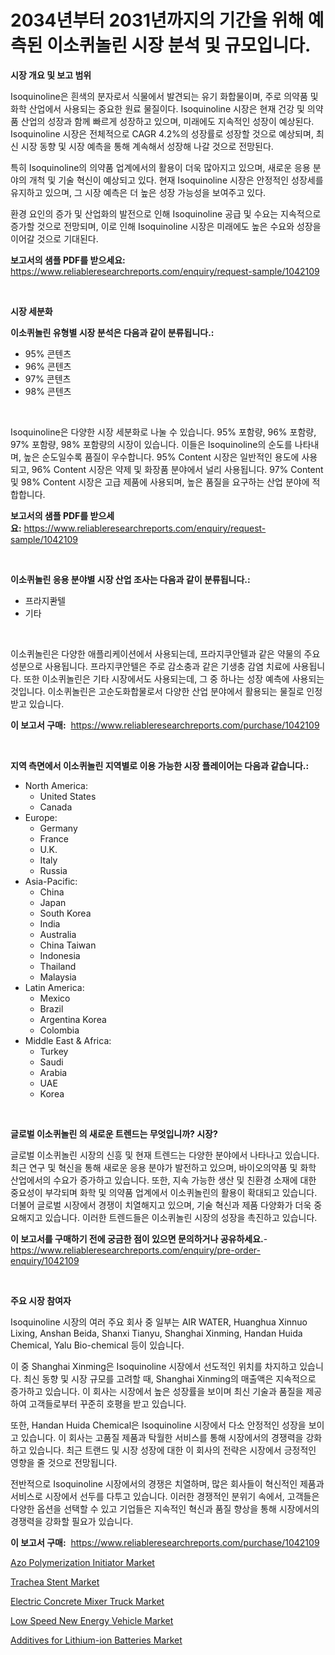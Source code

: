 <p><h1>2034년부터 2031년까지의 기간을 위해 예측된 이소퀴놀린 시장 분석 및 규모입니다.</h1></p><p><strong>시장 개요 및 보고 범위</strong></p>
<p><p>Isoquinoline은 흰색의 분자로서 식물에서 발견되는 유기 화합물이며, 주로 의약품 및 화학 산업에서 사용되는 중요한 원료 물질이다. Isoquinoline 시장은 현재 건강 및 의약품 산업의 성장과 함께 빠르게 성장하고 있으며, 미래에도 지속적인 성장이 예상된다. Isoquinoline 시장은 전체적으로 CAGR 4.2%의 성장률로 성장할 것으로 예상되며, 최신 시장 동향 및 시장 예측을 통해 계속해서 성장해 나갈 것으로 전망된다.</p><p>특히 Isoquinoline의 의약품 업계에서의 활용이 더욱 많아지고 있으며, 새로운 응용 분야의 개척 및 기술 혁신이 예상되고 있다. 현재 Isoquinoline 시장은 안정적인 성장세를 유지하고 있으며, 그 시장 예측은 더 높은 성장 가능성을 보여주고 있다.</p><p>환경 요인의 증가 및 산업화의 발전으로 인해 Isoquinoline 공급 및 수요는 지속적으로 증가할 것으로 전망되며, 이로 인해 Isoquinoline 시장은 미래에도 높은 수요와 성장을 이어갈 것으로 기대된다.</p></p>
<p><strong>보고서의 샘플 PDF를 받으세요:</strong> <a href="https://www.reliableresearchreports.com/enquiry/request-sample/1042109">https://www.reliableresearchreports.com/enquiry/request-sample/1042109</a></p>
<p>&nbsp;</p>
<p><strong>시장 세분화</strong></p>
<p><strong>이소퀴놀린 유형별 시장 분석은 다음과 같이 분류됩니다.:</strong></p>
<p><ul><li>95% 콘텐츠</li><li>96% 콘텐츠</li><li>97% 콘텐츠</li><li>98% 콘텐츠</li></ul></p>
<p>&nbsp;</p>
<p><p>Isoquinoline은 다양한 시장 세분화로 나눌 수 있습니다. 95% 포함량, 96% 포함량, 97% 포함량, 98% 포함량의 시장이 있습니다. 이들은 Isoquinoline의 순도를 나타내며, 높은 순도일수록 품질이 우수합니다. 95% Content 시장은 일반적인 용도에 사용되고, 96% Content 시장은 약제 및 화장품 분야에서 널리 사용됩니다. 97% Content 및 98% Content 시장은 고급 제품에 사용되며, 높은 품질을 요구하는 산업 분야에 적합합니다.</p></p>
<p><strong>보고서의 샘플 PDF를 받으세요:</strong>&nbsp;<a href="https://www.reliableresearchreports.com/enquiry/request-sample/1042109">https://www.reliableresearchreports.com/enquiry/request-sample/1042109</a></p>
<p>&nbsp;</p>
<p><strong> 이소퀴놀린 응용 분야별 시장 산업 조사는 다음과 같이 분류됩니다.:</strong></p>
<p><ul><li>프라지콴텔</li><li>기타</li></ul></p>
<p>&nbsp;</p>
<p><p>이소퀴놀린은 다양한 애플리케이션에서 사용되는데, 프라지쿠안텔과 같은 약물의 주요 성분으로 사용됩니다. 프라지쿠안텔은 주로 감소충과 같은 기생충 감염 치료에 사용됩니다. 또한 이소퀴놀린은 기타 시장에서도 사용되는데, 그 중 하나는 성장 예측에 사용되는 것입니다. 이소퀴놀린은 고순도화합물로서 다양한 산업 분야에서 활용되는 물질로 인정받고 있습니다.</p></p>
<p><strong>이 보고서 구매:</strong>&nbsp; <a href="https://www.reliableresearchreports.com/purchase/1042109">https://www.reliableresearchreports.com/purchase/1042109</a></p>
<p>&nbsp;</p>
<p><strong>지역 측면에서 이소퀴놀린 지역별로 이용 가능한 시장 플레이어는 다음과 같습니다.:</strong></p>
<p><ul>
    <li>
        North America:
        <ul>
            <li>United States</li>
            <li>Canada</li>
        </ul>
    </li>
    <li>
        Europe:
        <ul>
            <li>Germany</li>
            <li>France</li>
            <li>U.K.</li>
            <li>Italy</li>
            <li>Russia</li>
        </ul>
    </li>
    <li>
        Asia-Pacific:
        <ul>
            <li>China</li>
            <li>Japan</li>
            <li>South Korea</li>
            <li>India</li>
            <li>Australia</li>
            <li>China Taiwan</li>
            <li>Indonesia</li>
            <li>Thailand</li>
            <li>Malaysia</li>
        </ul>
    </li>
    <li>
        Latin America:
        <ul>
            <li>Mexico</li>
            <li>Brazil</li>
            <li>Argentina Korea</li>
            <li>Colombia</li>
        </ul>
    </li>
    <li>
        Middle East & Africa:
        <ul>
            <li>Turkey</li>
            <li>Saudi</li>
            <li>Arabia</li>
            <li>UAE</li>
            <li>Korea</li>
        </ul>
    </li>
    </ul></p>
<p>&nbsp;</p>
<p><strong>글로벌 이소퀴놀린 의 새로운 트렌드는 무엇입니까? 시장?</strong></p>
<p><p>글로벌 이소퀴놀린 시장의 신흥 및 현재 트렌드는 다양한 분야에서 나타나고 있습니다. 최근 연구 및 혁신을 통해 새로운 응용 분야가 발전하고 있으며, 바이오의약품 및 화학 산업에서의 수요가 증가하고 있습니다. 또한, 지속 가능한 생산 및 친환경 소재에 대한 중요성이 부각되며 화학 및 의약품 업계에서 이소퀴놀린의 활용이 확대되고 있습니다. 더불어 글로벌 시장에서 경쟁이 치열해지고 있으며, 기술 혁신과 제품 다양화가 더욱 중요해지고 있습니다. 이러한 트렌드들은 이소퀴놀린 시장의 성장을 촉진하고 있습니다.</p></p>
<p><strong>이 보고서를 구매하기 전에 궁금한 점이 있으면 문의하거나 공유하세요.</strong>- <a href="https://www.reliableresearchreports.com/enquiry/pre-order-enquiry/1042109">https://www.reliableresearchreports.com/enquiry/pre-order-enquiry/1042109</a></p>
<p>&nbsp;</p>
<p><strong>주요 시장 참여자</strong></p>
<p><p>Isoquinoline 시장의 여러 주요 회사 중 일부는 AIR WATER, Huanghua Xinnuo Lixing, Anshan Beida, Shanxi Tianyu, Shanghai Xinming, Handan Huida Chemical, Yalu Bio-chemical 등이 있습니다.</p><p>이 중 Shanghai Xinming은 Isoquinoline 시장에서 선도적인 위치를 차지하고 있습니다. 최신 동향 및 시장 규모를 고려할 때, Shanghai Xinming의 매출액은 지속적으로 증가하고 있습니다. 이 회사는 시장에서 높은 성장률을 보이며 최신 기술과 품질을 제공하여 고객들로부터 꾸준히 호평을 받고 있습니다.</p><p>또한, Handan Huida Chemical은 Isoquinoline 시장에서 다소 안정적인 성장을 보이고 있습니다. 이 회사는 고품질 제품과 탁월한 서비스를 통해 시장에서의 경쟁력을 강화하고 있습니다. 최근 트랜드 및 시장 성장에 대한 이 회사의 전략은 시장에서 긍정적인 영향을 줄 것으로 전망됩니다.</p><p>전반적으로 Isoquinoline 시장에서의 경쟁은 치열하며, 많은 회사들이 혁신적인 제품과 서비스로 시장에서 선두를 다투고 있습니다. 이러한 경쟁적인 분위기 속에서, 고객들은 다양한 옵션을 선택할 수 있고 기업들은 지속적인 혁신과 품질 향상을 통해 시장에서의 경쟁력을 강화할 필요가 있습니다.</p></p>
<p><strong>이 보고서 구매:</strong>&nbsp;&nbsp;<a href="https://www.reliableresearchreports.com/purchase/1042109">https://www.reliableresearchreports.com/purchase/1042109</a></p>
<p><p><a href="https://view.publitas.com/reportprime-1/azo-polymerization-initiator-market-size-market-share-and-global-market-analysis-report-2023-2030/">Azo Polymerization Initiator Market</a></p><p><a href="https://issuu.com/reportprime-2/docs/trachea-stent-market-size-2030.pptx">Trachea Stent Market</a></p><p><a href="https://github.com/yoshih12/Market-Research-Report-List-2/blob/main/electric-concrete-mixer-truck-market.md">Electric Concrete Mixer Truck Market</a></p><p><a href="https://automatic-knee-4c7.notion.site/Low-Speed-New-Energy-Vehicle-Market-Size-Evaluating-its-Market-Trends-Growth-and-Projections-2024-b35b77c560294e4f80139f65f7ec4bf9">Low Speed New Energy Vehicle Market</a></p><p><a href="https://view.publitas.com/reportprime-1/additives-for-lithium-ion-batteries-market-research-report-provides-thorough-industry-overview-which-offers-an-in-depth-analysis-of-product-trends-and-new-market-divisions/">Additives for Lithium-ion Batteries Market</a></p></p>
